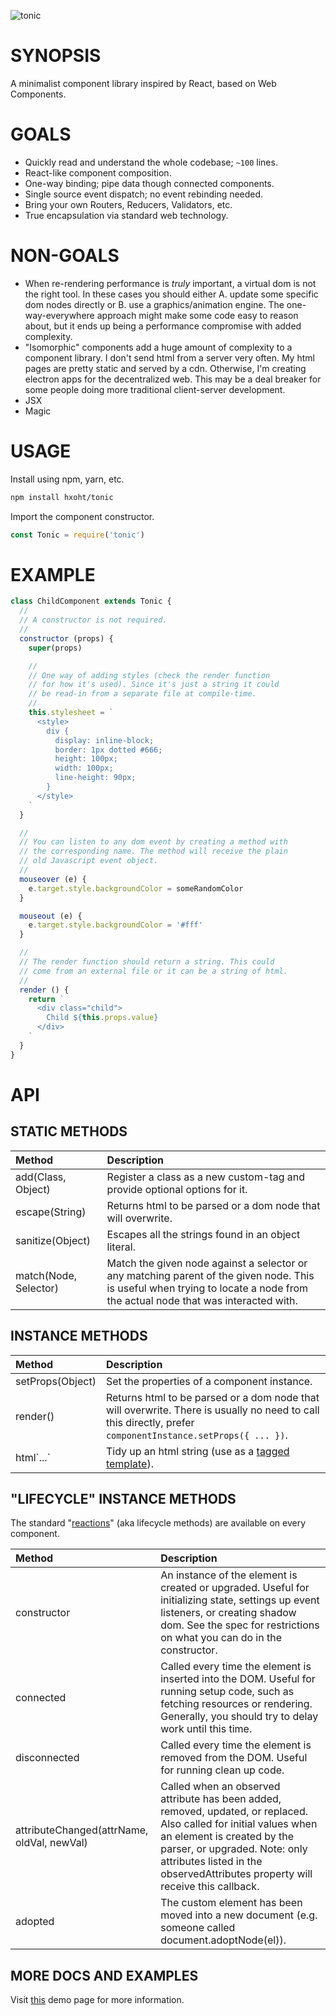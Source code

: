 ![tonic](https://github.com/hxoht/tonic/raw/addimage/readme-tonic.png)

# SYNOPSIS
A minimalist component library inspired by React, based on Web Components.

# GOALS
- Quickly read and understand the whole codebase; `~100` lines.
- React-like component composition.
- One-way binding; pipe data though connected components.
- Single source event dispatch; no event rebinding needed.
- Bring your own Routers, Reducers, Validators, etc.
- True encapsulation via standard web technology.

# NON-GOALS
- When re-rendering performance is *truly* important, a virtual dom is
not the right tool. In these cases you should either A. update some
specific dom nodes directly or B. use a graphics/animation engine. The
one-way-everywhere approach might make some code easy to reason about,
but it ends up being a performance compromise with added complexity.
- "Isomorphic" components add a huge amount of complexity to a component
library. I don't send html from a server very often. My html
pages are pretty static and served by a cdn. Otherwise, I'm creating
electron apps for the decentralized web. This may be a deal breaker for
some people doing more traditional client-server development.
- JSX
- Magic

# USAGE
Install using npm, yarn, etc.

```bash
npm install hxoht/tonic
```

Import the component constructor.

```js
const Tonic = require('tonic')
```

# EXAMPLE
```js
class ChildComponent extends Tonic {
  //
  // A constructor is not required.
  //
  constructor (props) {
    super(props)

    //
    // One way of adding styles (check the render function
    // for how it's used). Since it's just a string it could
    // be read-in from a separate file at compile-time.
    //
    this.stylesheet = `
      <style>
        div {
          display: inline-block;
          border: 1px dotted #666;
          height: 100px;
          width: 100px;
          line-height: 90px;
        }
      </style>
    `
  }

  //
  // You can listen to any dom event by creating a method with
  // the corresponding name. The method will receive the plain
  // old Javascript event object.
  //
  mouseover (e) {
    e.target.style.backgroundColor = someRandomColor
  }

  mouseout (e) {
    e.target.style.backgroundColor = '#fff'
  }

  //
  // The render function should return a string. This could
  // come from an external file or it can be a string of html.
  //
  render () {
    return `
      <div class="child">
        Child ${this.props.value}
      </div>
    `
  }
}
```

# API

## STATIC METHODS

| Method | Description |
| :--- | :--- |
| add(Class, Object) | Register a class as a new custom-tag and provide optional options for it. |
| escape(String) | Returns html to be parsed or a dom node that will overwrite. |
| sanitize(Object) | Escapes all the strings found in an object literal. |
| match(Node, Selector) | Match the given node against a selector or any matching parent of the given node. This is useful when trying to locate a node from the actual node that was interacted with. |

## INSTANCE METHODS

| Method | Description |
| :--- | :--- |
| setProps(Object) | Set the properties of a component instance. |
| render() | Returns html to be parsed or a dom node that will overwrite. There is usually no need to call this directly, prefer `componentInstance.setProps({ ... })`. |
| html\`...\` | Tidy up an html string (use as a [tagged template][2]). |

## "LIFECYCLE" INSTANCE METHODS

The standard "[reactions][1]" (aka lifecycle methods) are available on every
component.

| Method | Description |
| :--- | :--- |
| constructor | An instance of the element is created or upgraded. Useful for initializing state, settings up event listeners, or creating shadow dom. See the spec for restrictions on what you can do in the constructor. |
| connected | Called every time the element is inserted into the DOM. Useful for running setup code, such as fetching resources or rendering. Generally, you should try to delay work until this time. |
| disconnected | Called every time the element is removed from the DOM. Useful for running clean up code. |
| attributeChanged(attrName, oldVal, newVal) | Called when an observed attribute has been added, removed, updated, or replaced. Also called for initial values when an element is created by the parser, or upgraded. Note: only attributes listed in the observedAttributes property will receive this callback. |
| adopted | The custom element has been moved into a new document (e.g. someone called document.adoptNode(el)). |

## MORE DOCS AND EXAMPLES
Visit [this][0] demo page for more information.

[0]:https://hxoht.github.io/tonic/
[1]:https://developers.google.com/web/fundamentals/web-components/customelements
[2]:https://developer.mozilla.org/en-US/docs/Web/JavaScript/Reference/Template_literals
